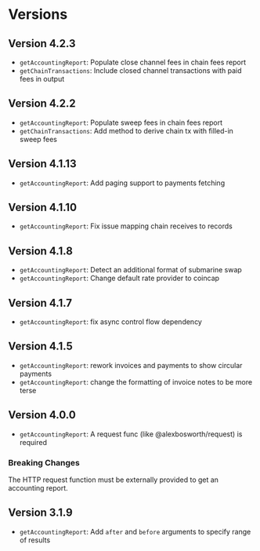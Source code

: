 # Versions

## Version 4.2.3

- `getAccountingReport`: Populate close channel fees in chain fees report
- `getChainTransactions`: Include closed channel transactions with paid fees in output

## Version 4.2.2

- `getAccountingReport`: Populate sweep fees in chain fees report
- `getChainTransactions`: Add method to derive chain tx with filled-in sweep fees

## Version 4.1.13

- `getAccountingReport`: Add paging support to payments fetching

## Version 4.1.10

- `getAccountingReport`: Fix issue mapping chain receives to records

## Version 4.1.8

-  `getAccountingReport`: Detect an additional format of submarine swap
-  `getAccountingReport`: Change default rate provider to coincap

## Version 4.1.7

- `getAccountingReport`: fix async control flow dependency

## Version 4.1.5

- `getAccountingReport`: rework invoices and payments to show circular payments
- `getAccountingReport`: change the formatting of invoice notes to be more terse

## Version 4.0.0

- `getAccountingReport`: A request func (like @alexbosworth/request) is required

### Breaking Changes

The HTTP request function must be externally provided to get an accounting
report.

## Version 3.1.9

- `getAccountingReport`: Add `after` and `before` arguments to specify range of
    results

